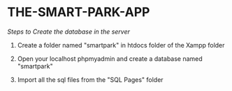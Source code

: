 # THE-SMART-PARK-APP


*Steps to Create the database in the server*
1. Create a folder named "smartpark" in htdocs folder of the Xampp folder

2. Open your localhost phpmyadmin and create a database named "smartpark"

3. Import all the sql files from the "SQL Pages" folder

